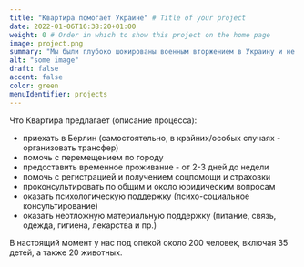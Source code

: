```yaml
---
title: "Квартира помогает Украине" # Title of your project
date: 2022-01-06T16:38:20+01:00
weight: 0 # Order in which to show this project on the home page
image: project.png
summary: "Мы были глубоко шокированы военным вторжением в Украину и не могли остаться в стороне. Мы помогаем ЛГБТК+ людям из Украины, бегущим в Германию. За несколько недель мы построили эффективную систему, основанную исключительно на волонтерских ресурсах."
alt: "some image"
draft: false
accent: false
color: green
menuIdentifier: projects
---
```


Что Квартира предлагает (описание процесса): 
- приехать в Берлин (самостоятельно, в крайних/особых случаях - организовать трансфер)
- помочь с перемещением по городу
- предоставить временное проживание - от 2-3 дней до недели
- помочь с регистрацией и получением соцпомощи и страховки
- проконсультировать по общим и около юридическим вопросам
- оказать психологическую поддержку (психо-социальное консультирование)
- оказать неотложную материальную поддержку (питание, связь, одежда, гигиена, лекарства и пр.)


В настоящий момент у нас под опекой около 200 человек, включая 35 детей, а также 20 животных. 
